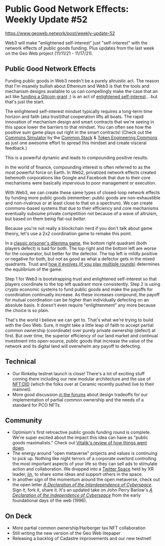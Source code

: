 # Public Good Network Effects: Weekly Update #52

https://www.geoweb.network/post/weekly-update-52

Web3 will make &quot;enlightened self-interest&quot; just &quot;self-interest&quot; with the network effects of public goods funding. Plus updates from the last week on the Geo Web project (11/11/21 - 11/17/21).

## Public Good Network Effects

Funding public goods in Web3 needn&#39;t be a purely altruistic act. The reason that I&#39;m insanely bullish about Ethereum and Web3 is that the tools and mechanism designs available to us can compellingly make the case that an act like [funding a Gitcoin grant](https://en.wikipedia.org/wiki/Enlightened_self-interest) ;) is an act of [enlightened self-interest](https://en.wikipedia.org/wiki/Enlightened_self-interest)… but that&#39;s just the start.

The enlightened self-interest mindset typically requires a long-term time horizon and faith (aka trust)that cooperation lifts all boats. The rapid innovation of mechanism design and smart contracts that we&#39;re seeing in this space lower the barriers to that mindset. You can often see how the positive sum game plays out right in the smart contracts! (Check out the [Commons Simulator](https://sim.commonsstack.org/) by the [Common Stack](https://commonsstack.org/) &amp; [Token Engineering Commons](https://tecommons.org/) as just one awesome effort to spread this mindset and create visceral feedback.)

This is a powerful dynamic and leads to compounding positive results.

In the world of finance, compounding interest is often referred to as the most powerful force on Earth. In Web2, privatized network effects created behemoth corporations like Google and Facebook that due to their core mechanisms were basically impervious to poor management or execution.

With Web3, we can create these same types of closed-loop network effects by funding more public goods (remember: public goods are non-exhaustible and non-rivalrous or at least close to that on a spectrum). We can create commons-based systems that due to their efficiency and core mechanisms eventually subsume private competition not because of a wave of altruism, but based on them being flat-out _better_.

Because you&#39;re not really a blockchain nerd if you don&#39;t talk about game theory, let&#39;s use a 2x2 coordination game to remake this point.

In a [classic prisoner&#39;s dilemma game](https://www.google.com/search?q=prisoner%27s+dilemma&amp;tbm=isch&amp;ved=2ahUKEwjS9pfajKD0AhXREc0KHWZmC6AQ2-cCegQIABAA&amp;oq=prisoner%27s+dilemma&amp;gs_lcp=CgNpbWcQAzIICAAQgAQQsQMyBQgAEIAEMgUIABCABDIFCAAQgAQyBQgAEIAEMgUIABCABDIFCAAQgAQyBQgAEIAEMgUIABCABDIECAAQQzoGCAAQCBAeOgQIABAYUNEcWNEcYNAqaABwAHgAgAFFiAGCAZIBATKYAQCgAQGqAQtnd3Mtd2l6LWltZ8ABAQ&amp;sclient=img&amp;ei=oFOVYdKmB9GjtAbmzK2ACg&amp;bih=793&amp;biw=1440), the bottom right quadrant (both players defect) is bad for both. The top right and the bottom left are worse for the cooperator, but better for the defector. The top left is mildly positive or negative for both, but not as good as what a defector gets in the mixed quadrants. Trust and [how it evolves (if you play multiple rounds)](https://ncase.me/trust/) determines the equilibrium of the game.

Step 1 for Web3 is bootstrapping trust and enlightened self-interest so that players coordinate to the top left quadrant more consistently. Step 2 is using crypto economic systems to fund public goods and make the payoffs for coordination continually increase. As these increases compound, the payoff for mutual coordination can be higher than individually defecting on an absolute basis. It doesn&#39;t even require &quot;enlightenment&quot; any more because the choice is so plain.

That&#39;s the world I believe we can get to. That&#39;s what we&#39;re trying to build with the Geo Web. Sure, it might take a little leap of faith to accept partial common ownership (coordinate) over purely private ownership (defect) at first. But over time, the superior efficiency of our land market and continual investment into open-source, public goods that increase the value of the network and its digital land will overwhelm any payoff to defecting.

## Technical

- Our Rinkeby testnet launch is close! There&#39;s a lot of exciting stuff coming there including our new modular architecture and the use of [NFT:DID](https://developers.ceramic.network/authentication/nft-did/method/) (which the folks over at Ceramic recently pushed live to their mainnet).
- More good discussion [in the forums](https://forum.geoweb.network/c/protocol/6) about design tradeoffs for our implementation of partial common ownership and the needs of a standard for PCO NFTs.

## Community

- Optimism&#39;s first retroactive public goods funding round is complete. We&#39;re super excited about the impact this idea can have as &quot;public goods maximalists.&quot; Check out [Vitalik&#39;s review of how things went down](https://vitalik.ca/general/2021/11/16/retro1.html).
- The energy around &quot;open metaverse&quot; projects and values is continuing to pick up. Nothing like night terrors of a corporate overlord controlling the most important aspects of your life so they can sell ads to stimulate action and collaboration. We dropped into a [Twitter Space](https://twitter.com/dankvr/status/1459277353620803589) held by XR leader, [jin](https://twitter.com/dankvr), to share some ideas and support others in the space.
- In another sign of the momentum around the open metaverse, check out the open letter [_A Declaration of the Interdependence of Cyberspace_](https://www.interdependence.online/declaration). Sign it, fork it, share it. It&#39;s an updated take on John Perry Barlow&#39;s [_A Declaration of the Independence of Cyberspace_](https://www.eff.org/cyberspace-independence) from the early foundational days of the web (1996).

## On Deck

- More partial common ownership/Harberger tax NFT collaboration
- Still writing the new version of the Geo Web litepaper
- Releasing a backlog of Cadastre improvements and our new testnet!
